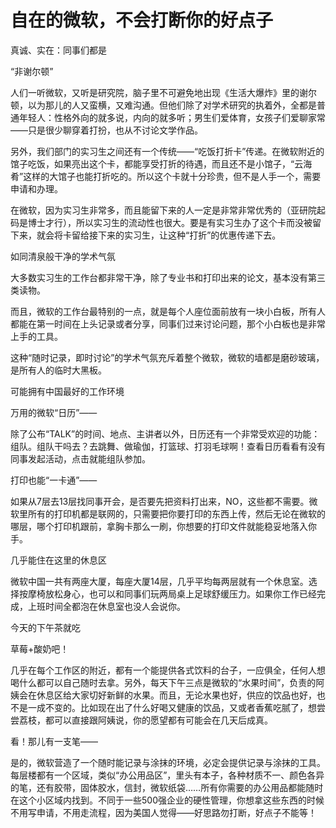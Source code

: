 # 自在的微软，不会打断你的好点子

真诚、实在：同事们都是

“非谢尔顿”

人们一听微软，又听是研究院，脑子里不可避免地出现《生活大爆炸》里的谢尔顿，以为那儿的人又蛮横，又难沟通。但他们除了对学术研究的执着外，全都是普通年轻人：性格外向的就多说，内向的就多听；男生们爱体育，女孩子们爱聊家常——只是很少聊穿着打扮，也从不讨论文学作品。

另外，我们部门的实习生之间还有一个传统——“吃饭打折卡”传递。在微软附近的馆子吃饭，如果亮出这个卡，都能享受打折的待遇，而且还不是小馆子，“云海肴”这样的大馆子也能打折吃的。所以这个卡就十分珍贵，但不是人手一个，需要申请和办理。

在微软，因为实习生非常多，而且能留下来的人一定是非常非常优秀的（亚研院起码是博士才行），所以实习生的流动性也很大。要是有实习生办了这个卡而没被留下来，就会将卡留给接下来的实习生，让这种“打折”的优惠传递下去。

如同清泉般干净的学术气氛

大多数实习生的工作台都非常干净，除了专业书和打印出来的论文，基本没有第三类读物。

而且，微软的工作台最特别的一点，就是每个人座位面前放有一块小白板，所有人都能在第一时间在上头记录或者分享，同事们过来讨论问题，那个小白板也是非常上手的工具。

这种“随时记录，即时讨论”的学术气氛充斥着整个微软，微软的墙都是磨砂玻璃，是所有人的临时大黑板。

可能拥有中国最好的工作环境

万用的微软“日历”——

除了公布“TALK”的时间、地点、主讲者以外，日历还有一个非常受欢迎的功能：组队。组队干吗去？去跳舞、做瑜伽，打篮球、打羽毛球啊！查看日历看看有没有同事发起活动，点击就能组队参加。

打印也能“一卡通”——

如果从7层去13层找同事开会，是否要先把资料打出来，NO，这些都不需要。微软里所有的打印机都是联网的，只需要把你要打印的东西上传，然后无论在微软的哪层，哪个打印机跟前，拿胸卡那么一刷，你想要的打印文件就能稳妥地落入你手。

几乎能住在这里的休息区

微软中国一共有两座大厦，每座大厦14层，几乎平均每两层就有一个休息室。选择按摩椅放松身心，也可以和同事们玩两局桌上足球舒缓压力。如果你工作已经完成，上班时间全都泡在休息室也没人会说你。

今天的下午茶就吃

草莓+酸奶吧！

几乎在每个工作区的附近，都有一个能提供各式饮料的台子，一应俱全，任何人想喝什么都可以自己随时去拿。另外，每天下午三点是微软的“水果时间”，负责的阿姨会在休息区给大家切好新鲜的水果。而且，无论水果也好，供应的饮品也好，也不是一成不变的。比如现在出了什么好喝又健康的饮品，又或者香蕉吃腻了，想尝尝荔枝，都可以直接跟阿姨说，你的愿望都有可能会在几天后成真。

看！那儿有一支笔——

是的，微软营造了一个随时能记录与涂抹的环境，必定会提供记录与涂抹的工具。每层楼都有一个区域，类似“办公用品区”，里头有本子，各种材质不一、颜色各异的笔，还有胶带，固体胶水，信封，微软纸袋……所有你需要的办公用品都能随时在这个小区域内找到。不同于一些500强企业的硬性管理，你想拿这些东西的时候不用写申请，不用走流程，因为美国人觉得——好思路勿打断，好点子不能等！